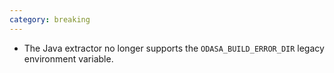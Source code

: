 ```yaml
---
category: breaking
---
```

* The Java extractor no longer supports the `ODASA_BUILD_ERROR_DIR` legacy environment variable.
